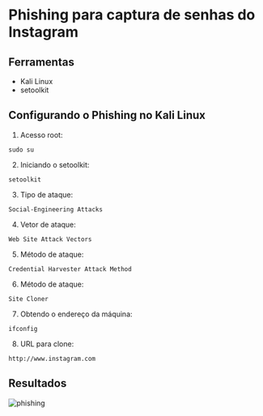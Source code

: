 # Phishing para captura de senhas do Instagram

## Ferramentas
- Kali Linux
- setoolkit

## Configurando o Phishing no Kali Linux
1. Acesso root:
```
sudo su
```
2. Iniciando o setoolkit:
```
setoolkit
```
3. Tipo de ataque:
```
Social-Engineering Attacks
```
4. Vetor de ataque:
```
Web Site Attack Vectors
```
5. Método de ataque:
```
Credential Harvester Attack Method
```
6. Método de ataque:
```
Site Cloner
```
7. Obtendo o endereço da máquina:
```
ifconfig
```
8. URL para clone:
```
http://www.instagram.com
```

## Resultados
![phishing](https://github.com/user-attachments/assets/afe8d5a5-5dcb-43ed-8b7d-6eb109a0e60e)
